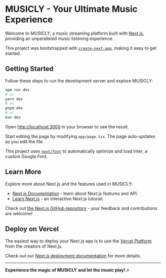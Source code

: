 # MUSICLY - Your Ultimate Music Experience

Welcome to MUSICLY, a music streaming platform built with [Next.js](https://nextjs.org/), providing an unparalleled music listening experience.

This project was bootstrapped with [`create-next-app`](https://github.com/vercel/next.js/tree/canary/packages/create-next-app), making it easy to get started.

## Getting Started

Follow these steps to run the development server and explore MUSICLY:

```bash
npm run dev
# or
yarn dev
# or
pnpm dev
# or
bun dev
```

Open [http://localhost:3000](http://localhost:3000) in your browser to see the result.

Start editing the page by modifying `app/page.tsx`. The page auto-updates as you edit the file.

This project uses [`next/font`](https://nextjs.org/docs/basic-features/font-optimization) to automatically optimize and load Inter, a custom Google Font.

## Learn More

Explore more about Next.js and the features used in MUSICLY:

- [Next.js Documentation](https://nextjs.org/docs) - learn about Next.js features and API.
- [Learn Next.js](https://nextjs.org/learn) - an interactive Next.js tutorial.

Check out [the Next.js GitHub repository](https://github.com/vercel/next.js/) - your feedback and contributions are welcome!

## Deploy on Vercel

The easiest way to deploy your Next.js app is to use the [Vercel Platform](https://vercel.com/new?utm_medium=default-template&filter=next.js&utm_source=create-next-app&utm_campaign=create-next-app-readme) from the creators of Next.js.

Check out our [Next.js deployment documentation](https://nextjs.org/docs/deployment) for more details.

---

**Experience the magic of MUSICLY and let the music play! 🎶**
```

